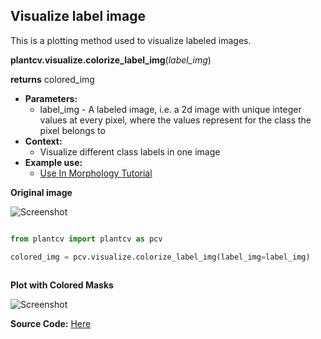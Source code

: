 ## Visualize label image

This is a plotting method used to visualize labeled images.

**plantcv.visualize.colorize_label_img**(*label_img*)

**returns** colored_img

- **Parameters:**
    - label_img - A labeled image, i.e. a 2d image with unique integer values at every pixel, where the values represent for the class the pixel belongs to
- **Context:**
    - Visualize different class labels in one image
- **Example use:**
    - [Use In Morphology Tutorial](morphology_tutorial.md)

**Original image**

![Screenshot](img/tutorial_images/machine_learning/color_image.jpg)

```python

from plantcv import plantcv as pcv

colored_img = pcv.visualize.colorize_label_img(label_img=label_img)
                                       
```

**Plot with Colored Masks**

![Screenshot](img/documentation_images/colorize_masks/colored_classes.jpg)

**Source Code:** [Here](https://github.com/danforthcenter/plantcv/blob/master/plantcv/plantcv/visualize/colorize_label_img.py)
